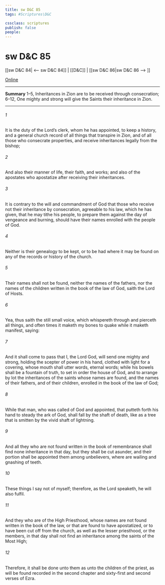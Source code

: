 ```yaml
---
title: sw D&C 85
tags: #Scriptures\D&C

cssclass: scriptures
publish: false
people:
---
```


# sw D&C 85
[[sw D&C 84| <-- sw D&C 84]] | [[D&C]] | [[sw D&C 86|sw D&C 86 --> ]]

[Online](https://churchofjesuschrist.org/study/scriptures/dc-testament/dc/85?lang=eng)

---
__Summary__
1–5, Inheritances in Zion are to be received through consecration; 6–12, One mighty and strong will give the Saints their inheritance in Zion.

---
###### 1 
It is the duty of the Lord’s clerk, whom he has appointed, to keep a history, and a general church record of all things that transpire in Zion, and of all those who consecrate properties, and receive inheritances legally from the bishop;

###### 2 
And also their manner of life, their faith, and works; and also of the apostates who apostatize after receiving their inheritances.

###### 3 
It is contrary to the will and commandment of God that those who receive not their inheritance by consecration, agreeable to his law, which he has given, that he may tithe his people, to prepare them against the day of vengeance and burning, should have their names enrolled with the people of God.

###### 4 
Neither is their genealogy to be kept, or to be had where it may be found on any of the records or history of the church.

###### 5 
Their names shall not be found, neither the names of the fathers, nor the names of the children written in the book of the law of God, saith the Lord of Hosts.

###### 6 
Yea, thus saith the still small voice, which whispereth through and pierceth all things, and often times it maketh my bones to quake while it maketh manifest, saying:

###### 7 
And it shall come to pass that I, the Lord God, will send one mighty and strong, holding the scepter of power in his hand, clothed with light for a covering, whose mouth shall utter words, eternal words; while his bowels shall be a fountain of truth, to set in order the house of God, and to arrange by lot the inheritances of the saints whose names are found, and the names of their fathers, and of their children, enrolled in the book of the law of God;

###### 8 
While that man, who was called of God and appointed, that putteth forth his hand to steady the ark of God, shall fall by the shaft of death, like as a tree that is smitten by the vivid shaft of lightning.

###### 9 
And all they who are not found written in the book of remembrance shall find none inheritance in that day, but they shall be cut asunder, and their portion shall be appointed them among unbelievers, where are wailing and gnashing of teeth.

###### 10 
These things I say not of myself; therefore, as the Lord speaketh, he will also fulfil.

###### 11 
And they who are of the High Priesthood, whose names are not found written in the book of the law, or that are found to have apostatized, or to have been cut off from the church, as well as the lesser priesthood, or the members, in that day shall not find an inheritance among the saints of the Most High;

###### 12 
Therefore, it shall be done unto them as unto the children of the priest, as will be found recorded in the second chapter and sixty-first and second verses of Ezra.

